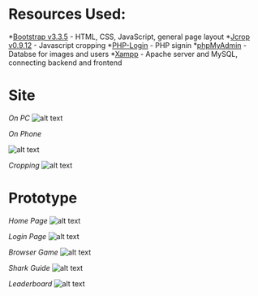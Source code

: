 # Resources Used:

*[Bootstrap v3.3.5](http://getbootstrap.com/) - HTML, CSS, JavaScript, general page layout
*[Jcrop v0.9.12](http://deepliquid.com/content/Jcrop.html) - Javascript cropping
*[PHP-Login](https://github.com/fethica/PHP-Login) - PHP signin
*[phpMyAdmin](https://www.phpmyadmin.net/) - Databse for images and users
*[Xampp](https://www.apachefriends.org/index.html) - Apache server and MySQL, connecting backend and frontend

# Site

*On PC*
![alt text](http://blogs.computing.dcu.ie/wordpress/ifad/wp-content/uploads/sites/266/2015/07/formLoginImage.gif "site")

*On Phone*

![alt text](http://blogs.computing.dcu.ie/wordpress/ifad/wp-content/uploads/sites/266/2015/07/displayOnPhone.gif "phone")

*Cropping*
![alt text](http://i.imgur.com/y9OUVnS.gif "crop")

# Prototype

*Home Page*
![alt text](http://i.imgur.com/b2D77TR.png "Home Page")

*Login Page*
![alt text](http://i.imgur.com/FLEimbb.png "Login Page")

*Browser Game*
![alt text](http://i.imgur.com/tmcWFRz.png "Browser Game")

*Shark Guide*
![alt text](http://i.imgur.com/dkjVynL.png "Shark Guide")

*Leaderboard*
![alt text](http://i.imgur.com/6CCD3MW.png "Leaderboard")
